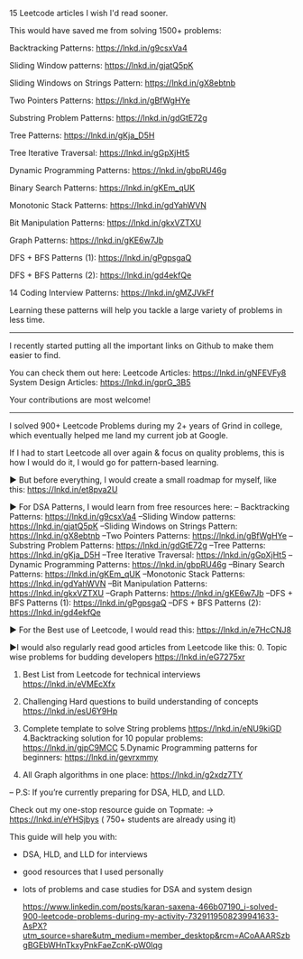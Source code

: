 15 Leetcode articles I wish I'd read sooner.

This would have saved me from solving 1500+ problems:

Backtracking Patterns: https://lnkd.in/g9csxVa4

Sliding Window patterns: https://lnkd.in/gjatQ5pK

Sliding Windows on Strings Pattern: https://lnkd.in/gX8ebtnb

Two Pointers Patterns: https://lnkd.in/gBfWgHYe

Substring Problem Patterns: https://lnkd.in/gdGtE72g

Tree Patterns: https://lnkd.in/gKja_D5H

Tree Iterative Traversal: https://lnkd.in/gGpXjHt5

Dynamic Programming Patterns: https://lnkd.in/gbpRU46g

Binary Search Patterns: https://lnkd.in/gKEm_qUK

Monotonic Stack Patterns: https://lnkd.in/gdYahWVN

Bit Manipulation Patterns: https://lnkd.in/gkxVZTXU

Graph Patterns: https://lnkd.in/gKE6w7Jb

DFS + BFS Patterns (1): https://lnkd.in/gPgpsgaQ

DFS + BFS Patterns (2): https://lnkd.in/gd4ekfQe

14 Coding Interview Patterns: https://lnkd.in/gMZJVkFf


Learning these patterns will help you tackle a large variety of problems in less time.

***

I recently started putting all the important links on Github to make them easier to find.

You can check them out here:
Leetcode Articles: https://lnkd.in/gNFEVFy8
System Design Articles: https://lnkd.in/gprG_3B5

Your contributions are most welcome!

*****************************

I solved 900+ Leetcode Problems during my 2+ years of Grind in college, which eventually helped me land my current job at Google. 

If I had to start Leetcode all over again & focus on quality problems, this is how I would do it, I would go for pattern-based learning. 

► But before everything, I would create a small roadmap for myself, like this: https://lnkd.in/et8pva2U

► For DSA Patterns, I would learn from free resources here: 
– Backtracking Patterns: https://lnkd.in/g9csxVa4
–Sliding Window patterns: https://lnkd.in/gjatQ5pK
–Sliding Windows on Strings Pattern: https://lnkd.in/gX8ebtnb
–Two Pointers Patterns: https://lnkd.in/gBfWgHYe
–Substring Problem Patterns: https://lnkd.in/gdGtE72g
–Tree Patterns: https://lnkd.in/gKja_D5H
–Tree Iterative Traversal: https://lnkd.in/gGpXjHt5
–Dynamic Programming Patterns: https://lnkd.in/gbpRU46g
–Binary Search Patterns: https://lnkd.in/gKEm_qUK
–Monotonic Stack Patterns: https://lnkd.in/gdYahWVN
–Bit Manipulation Patterns: https://lnkd.in/gkxVZTXU
–Graph Patterns: https://lnkd.in/gKE6w7Jb
–DFS + BFS Patterns (1): https://lnkd.in/gPgpsgaQ
–DFS + BFS Patterns (2): https://lnkd.in/gd4ekfQe

► For the Best use of Leetcode, I would read this: https://lnkd.in/e7HcCNJ8

►I would also regularly read good articles from Leetcode like this: 
0. Topic wise problems for budding developers
https://lnkd.in/eG7275xr
1. Best List from Leetcode for technical interviews
https://lnkd.in/eVMEcXfx
2. Challenging Hard questions to build understanding of concepts
https://lnkd.in/esU6Y9Hp
3. Complete template to solve String problems
https://lnkd.in/eNU9kiGD
4.Backtracking solution for 10 popular problems: 
https://lnkd.in/gjpC9MCC
5.Dynamic Programming patterns for beginners:
 https://lnkd.in/gevrxmmy

6. All Graph algorithms in one place: 
https://lnkd.in/g2xdz7TY

–
P.S: If you’re currently preparing for DSA, HLD, and LLD.

Check out my one-stop resource guide on Topmate:
→ https://lnkd.in/eYHSjbys ( 750+ students are already using it)

This guide will help you with:
- DSA, HLD, and LLD for interviews
- good resources that I used personally
- lots of problems and case studies for DSA and system design

  https://www.linkedin.com/posts/karan-saxena-466b07190_i-solved-900-leetcode-problems-during-my-activity-7329119508239941633-AsPX?utm_source=share&utm_medium=member_desktop&rcm=ACoAAARSzbgBGEbWHnTkxyPnkFaeZcnK-pW0lqg
